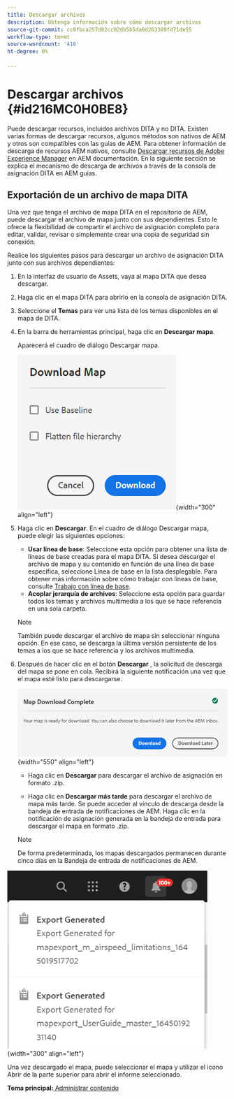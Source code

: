 ```yaml
---
title: Descargar archivos
description: Obtenga información sobre cómo descargar archivos
source-git-commit: cc0fbca257d82cc82db5b5da8d263309fd71de55
workflow-type: tm+mt
source-wordcount: '416'
ht-degree: 0%

---
```



# Descargar archivos {#id216MC0H0BE8}

Puede descargar recursos, incluidos archivos DITA y no DITA. Existen varias formas de descargar recursos, algunos métodos son nativos de AEM y otros son compatibles con las guías de AEM. Para obtener información de descarga de recursos AEM nativos, consulte [Descargar recursos de Adobe Experience Manager](https://experienceleague.adobe.com/docs/experience-manager-cloud-service/assets/manage/download-assets-from-aem.html) en AEM documentación. En la siguiente sección se explica el mecanismo de descarga de archivos a través de la consola de asignación DITA en AEM guías.

## Exportación de un archivo de mapa DITA

Una vez que tenga el archivo de mapa DITA en el repositorio de AEM, puede descargar el archivo de mapa junto con sus dependientes. Esto le ofrece la flexibilidad de compartir el archivo de asignación completo para editar, validar, revisar o simplemente crear una copia de seguridad sin conexión.

Realice los siguientes pasos para descargar un archivo de asignación DITA junto con sus archivos dependientes:

1. En la interfaz de usuario de Assets, vaya al mapa DITA que desea descargar.

1. Haga clic en el mapa DITA para abrirlo en la consola de asignación DITA.

1. Seleccione el **Temas** para ver una lista de los temas disponibles en el mapa de DITA.

1. En la barra de herramientas principal, haga clic en **Descargar mapa**.

   Aparecerá el cuadro de diálogo Descargar mapa.

   ![](images/download-map.png){width="300" align="left"}

1. Haga clic en **Descargar**. En el cuadro de diálogo Descargar mapa, puede elegir las siguientes opciones:

   - **Usar línea de base**: Seleccione esta opción para obtener una lista de líneas de base creadas para el mapa DITA. Si desea descargar el archivo de mapa y su contenido en función de una línea de base específica, seleccione Línea de base en la lista desplegable. Para obtener más información sobre cómo trabajar con líneas de base, consulte [Trabajo con línea de base](generate-output-use-baseline-for-publishing.md#).
   - **Acoplar jerarquía de archivos**: Seleccione esta opción para guardar todos los temas y archivos multimedia a los que se hace referencia en una sola carpeta.

   >[!NOTE]
   >
   > También puede descargar el archivo de mapa sin seleccionar ninguna opción. En ese caso, se descarga la última versión persistente de los temas a los que se hace referencia y los archivos multimedia.

1. Después de hacer clic en el botón **Descargar** , la solicitud de descarga del mapa se pone en cola. Recibirá la siguiente notificación una vez que el mapa esté listo para descargarse.

   ![](images/download-map-prompt.png){width="550" align="left"}

   - Haga clic en **Descargar** para descargar el archivo de asignación en formato .zip.

   - Haga clic en **Descargar más tarde** para descargar el archivo de mapa más tarde. Se puede acceder al vínculo de descarga desde la bandeja de entrada de notificaciones de AEM. Haga clic en la notificación de asignación generada en la bandeja de entrada para descargar el mapa en formato .zip.
   >[!NOTE]
   >
   > De forma predeterminada, los mapas descargados permanecen durante cinco días en la Bandeja de entrada de notificaciones de AEM.

![](images/download-map-inbox.png){width="300" align="left"}

Una vez descargado el mapa, puede seleccionar el mapa y utilizar el icono Abrir de la parte superior para abrir el informe seleccionado.

**Tema principal:**[ Administrar contenido](authoring.md)

